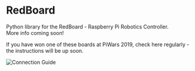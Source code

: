 # RedBoard
Python library for the RedBoard - Raspberry Pi Robotics Controller.  
More info coming soon!

If you have won one of these boards at PiWars 2019, check here regularly - the instructions will be up soon.  



![Connection Guide](https://github.com/RedRobotics/RedBoard/blob/images/Redboard_Guide.png)


